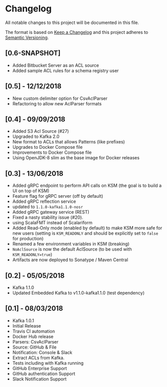 # Changelog
All notable changes to this project will be documented in this file.

The format is based on [Keep a Changelog](http://keepachangelog.com/en/1.0.0/)
and this project adheres to [Semantic Versioning](http://semver.org/spec/v2.0.0.html).

## [0.6-SNAPSHOT]
- Added Bitbucket Server as an ACL source
- Added sample ACL rules for a schema registry user

## [0.5] - 12/12/2018
- New custom delimiter option for CsvAclParser
- Refactoring to allow new AclParser formats

## [0.4] - 09/09/2018
- Added S3 Acl Source (#27)
- Upgraded to Kafka 2.0
- New format to ACLs that allows Patterns (like prefixes)
- Upgrades to Docker Compose file
- Improvements to Docker Compose file
- Using OpenJDK-8 slim as the base image for Docker releases

## [0.3] - 13/06/2018
- Added gRPC endpoint to perform API calls on KSM (the goal is to build a UI on top of KSM)
- Feature flag for gRPC server (off by default)
- Added gRPC reflection service
- updated to `1.1.0-kafka1.1.0-nosr`
- Added gRPC gateway service (REST)
- Fixed a nasty stability issue (#20).
- using ScalaFMT instead of Scalariform
- Added Read-Only mode (enabled by default) to make KSM more safe for new users (setting is `KSM_READONLY` and should be explicitly set to `false` for production)
- Renamed a few environment variables in KSM (breaking)
- `NoAclSource` is now the default AclSource (to be used with `KSM_READONLY=true`)
- Artifacts are now deployed to Sonatype / Maven Central

## [0.2] - 05/05/2018
- Kafka 1.1.0
- Updated Embedded Kafka to v1.1.0-kafka1.1.0 (test dependency)


## [0.1] - 08/03/2018
- Kafka 1.0.1
- Initial Release
- Travis CI automation
- Docker Hub release
- Parsers: CsvAclParser
- Source: GitHub & File
- Notification: Console & Slack
- Extract ACLs from Kafka. 
- Tests including with Kafka running 
- GitHub Enterprise Support
- GitHub authentication Support
- Slack Notification Support